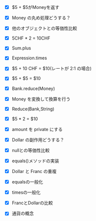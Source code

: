 - [x] $5 + $5がMoneyを返す
- [x] Money の丸め処理どうする？
- [x] 他のオブジェクトとの等価性比較
- [x] 5CHF * 2 = 10CHF
- [x] Sum.plus
- [x] Expression.times

- [x] $5 + 10 CHF = $10(レートが 2:1 の場合)
- [x] $5 + $5 = $10
- [x] Bank.reduce(Money)
- [x] Money を変換して換算を行う
- [x] Reduce(Bank,String)
- [x] $5 * 2 = $10
- [x] amount を private にする
- [x] Dollar の副作用どうする？
- [x] nullとの等価性比較
- [x] equals()メソッドの実装
- [x] Dollar と Franc の重複
- [x] equalsの一般化
- [x] timesの一般化
- [x] FrancとDollarの比較
- [x] 通貨の概念
